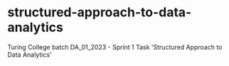 # structured-approach-to-data-analytics
Turing College batch DA_01_2023 - Sprint 1 Task 'Structured Approach to Data Analytics'
